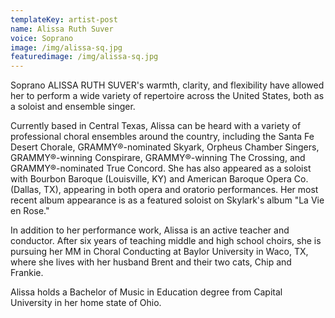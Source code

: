 ```yaml
---
templateKey: artist-post
name: Alissa Ruth Suver
voice: Soprano
image: /img/alissa-sq.jpg
featuredimage: /img/alissa-sq.jpg
---
```

Soprano ALISSA RUTH SUVER's warmth, clarity, and flexibility have allowed her to
perform a wide variety of repertoire across the United States, both as a soloist and ensemble singer.

Currently based in Central Texas, Alissa can be heard with a variety of professional choral ensembles around the country, including the Santa Fe Desert Chorale, GRAMMY®-nominated Skyark, Orpheus Chamber Singers, GRAMMY®-winning
Conspirare, GRAMMY®-winning The Crossing, and GRAMMY®-nominated True
Concord. She has also appeared as a soloist with Bourbon Baroque (Louisville, KY) and American Baroque Opera Co. (Dallas, TX), appearing in both opera and oratorio performances. Her most recent album appearance is as a featured soloist on Skylark's album "La Vie en Rose." 

In addition to her performance work, Alissa is an active teacher and conductor. After six years of teaching middle and high school choirs, she is pursuing her MM in Choral Conducting at Baylor University in Waco, TX, where she lives with her husband Brent and their two cats, Chip and Frankie.

Alissa holds a Bachelor of Music in Education degree from Capital University in her home state of Ohio. 
